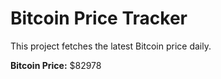 # Bitcoin Price Tracker

This project fetches the latest Bitcoin price daily.

**Bitcoin Price:** $82978
